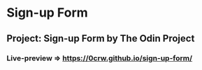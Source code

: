 # Sign-up Form 

## Project: Sign-up Form by The Odin Project

### Live-preview => https://0crw.github.io/sign-up-form/  
